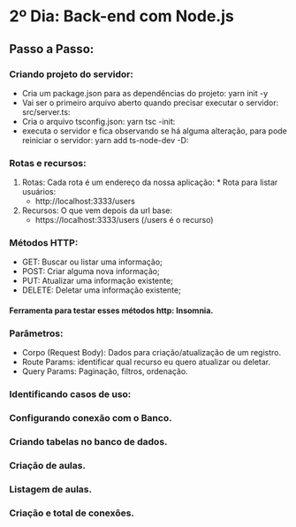 # 2º Dia: Back-end com Node.js

  ## Passo a Passo:

  ### Criando projeto do servidor:

  * Cria um package.json para as dependências do projeto:
      yarn init -y
  * Vai ser o primeiro arquivo aberto quando precisar executar o servidor:
      src/server.ts:
  * Cria o arquivo tsconfig.json:
      yarn tsc -init:
  * executa o servidor e fica observando se há alguma alteração, para pode reiniciar o servidor:
      yarn add ts-node-dev -D:
      

  ### Rotas e recursos:

  1. Rotas: Cada rota é um endereço da nossa aplicação:
    * Rota para listar usuários:
      * http://localhost:3333/users
  2. Recursos: O que vem depois da url base:
      * https://localhost:3333/users (/users é o recurso)

  ### Métodos HTTP:
  * GET: Buscar ou listar uma informação;
  * POST: Criar alguma nova informação;
  * PUT: Atualizar uma informação existente;
  * DELETE: Deletar uma informação existente;
    
  #### Ferramenta para testar esses métodos http: Insomnia.

  ### Parâmetros:
  * Corpo (Request Body): Dados para criação/atualização de um registro.
  * Route Params: identificar qual recurso eu quero atualizar ou deletar.
  * Query Params: Paginação, filtros, ordenação.

  ### Identificando casos de uso:

  ### Configurando conexão com o Banco.

  ### Criando tabelas no banco de dados.

  ### Criação de aulas.

  ### Listagem de aulas.

  ### Criação e total de conexões.
